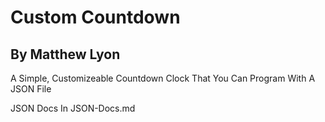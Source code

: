 # Custom Countdown
## By Matthew Lyon

A Simple, Customizeable Countdown Clock That You Can Program With A JSON File

JSON Docs In JSON-Docs.md
